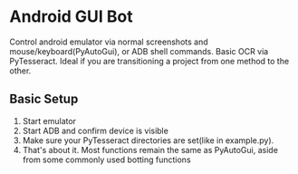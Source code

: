 # Android GUI Bot

Control android emulator via normal screenshots and mouse/keyboard(PyAutoGui), or ADB shell commands. Basic OCR via PyTesseract.
Ideal if you are transitioning a project from one method to the other.


## Basic Setup
1) Start emulator
2) Start ADB and confirm device is visible
3) Make sure your PyTesseract directories are set(like in example.py).
4) That's about it. Most functions remain the same as PyAutoGui, aside from some commonly used botting functions